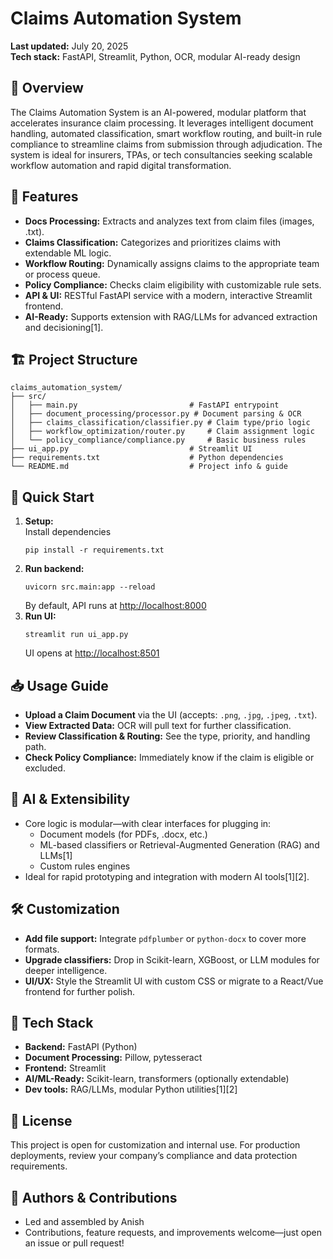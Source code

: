 # Claims Automation System

**Last updated:** July 20, 2025  
**Tech stack:** FastAPI, Streamlit, Python, OCR, modular AI-ready design

## 🚀 Overview

The Claims Automation System is an AI-powered, modular platform that accelerates insurance claim processing. It leverages intelligent document handling, automated classification, smart workflow routing, and built-in rule compliance to streamline claims from submission through adjudication. The system is ideal for insurers, TPAs, or tech consultancies seeking scalable workflow automation and rapid digital transformation.

## 🎯 Features

- **Docs Processing:** Extracts and analyzes text from claim files (images, .txt).
- **Claims Classification:** Categorizes and prioritizes claims with extendable ML logic.
- **Workflow Routing:** Dynamically assigns claims to the appropriate team or process queue.
- **Policy Compliance:** Checks claim eligibility with customizable rule sets.
- **API & UI:** RESTful FastAPI service with a modern, interactive Streamlit frontend.
- **AI-Ready:** Supports extension with RAG/LLMs for advanced extraction and decisioning[1].

## 🏗️ Project Structure

```
claims_automation_system/
├── src/
│   ├── main.py                         # FastAPI entrypoint
│   ├── document_processing/processor.py # Document parsing & OCR
│   ├── claims_classification/classifier.py # Claim type/prio logic
│   ├── workflow_optimization/router.py     # Claim assignment logic
│   └── policy_compliance/compliance.py     # Basic business rules
├── ui_app.py                           # Streamlit UI
├── requirements.txt                    # Python dependencies
└── README.md                           # Project info & guide
```

## 🚦 Quick Start

1. **Setup:**  
   Install dependencies  
   ```
   pip install -r requirements.txt
   ```
2. **Run backend:**  
   ```
   uvicorn src.main:app --reload
   ```
   By default, API runs at [http://localhost:8000](http://localhost:8000)
3. **Run UI:**  
   ```
   streamlit run ui_app.py
   ```
   UI opens at [http://localhost:8501](http://localhost:8501)

## 📥 Usage Guide

- **Upload a Claim Document** via the UI (accepts: `.png`, `.jpg`, `.jpeg`, `.txt`).
- **View Extracted Data:** OCR will pull text for further classification.
- **Review Classification & Routing:** See the type, priority, and handling path.
- **Check Policy Compliance:** Immediately know if the claim is eligible or excluded.

## 🧠 AI & Extensibility

- Core logic is modular—with clear interfaces for plugging in:
   - Document models (for PDFs, .docx, etc.)
   - ML-based classifiers or Retrieval-Augmented Generation (RAG) and LLMs[1]
   - Custom rules engines
- Ideal for rapid prototyping and integration with modern AI tools[1][2].

## 🛠️ Customization

- **Add file support:** Integrate `pdfplumber` or `python-docx` to cover more formats.
- **Upgrade classifiers:** Drop in Scikit-learn, XGBoost, or LLM modules for deeper intelligence.
- **UI/UX:** Style the Streamlit UI with custom CSS or migrate to a React/Vue frontend for further polish.

## 🤖 Tech Stack

- **Backend:** FastAPI (Python)
- **Document Processing:** Pillow, pytesseract
- **Frontend:** Streamlit
- **AI/ML-Ready:** Scikit-learn, transformers (optionally extendable)
- **Dev tools:** RAG/LLMs, modular Python utilities[1][2]

## 📄 License

This project is open for customization and internal use. For production deployments, review your company’s compliance and data protection requirements.

## 🌟 Authors & Contributions

- Led and assembled by Anish
- Contributions, feature requests, and improvements welcome—just open an issue or pull request!


